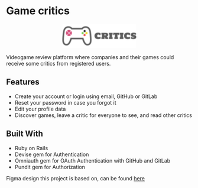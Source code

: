 # Game critics

<p align="center">
  <img src="https://github.com/scribani/game-critics/blob/main/app/assets/images/critic-logo.png?raw=true" alt="logo" width="200px">
</p>

Videogame review platform where companies and their games could receive some critics from registered users.

## Features

- Create your account or login using email, GitHub or GitLab
- Reset your password in case you forgot it
- Edit your profile data
- Discover games, leave a critic for everyone to see, and read other critics

## Built With

- Ruby on Rails
- Devise gem for Authentication
- Omniauth gem for OAuth Authentication with GitHub and GitLab
- Pundit gem for Authorization

Figma design this project is based on, can be found [here](https://www.figma.com/file/d5h7aouzicyQWlYGn1cIsd/C4-Critics-Beta?node-id=888%3A708)
